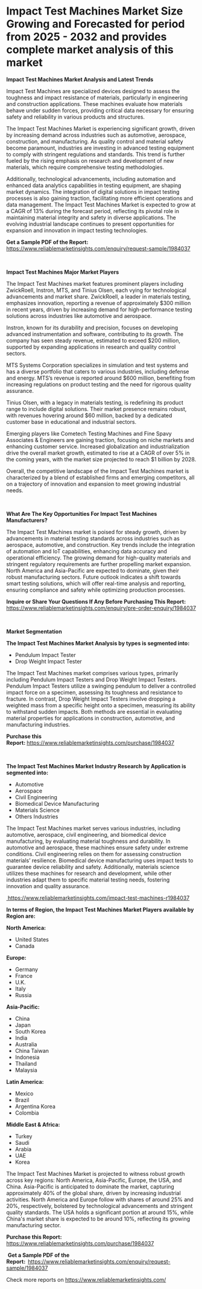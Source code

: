 <p><h1>Impact Test Machines Market Size Growing and Forecasted for period from 2025 - 2032 and provides complete market analysis of this market</h1></p><p><strong>Impact Test Machines Market Analysis and Latest Trends</strong></p>
<p><p>Impact Test Machines are specialized devices designed to assess the toughness and impact resistance of materials, particularly in engineering and construction applications. These machines evaluate how materials behave under sudden forces, providing critical data necessary for ensuring safety and reliability in various products and structures. </p><p>The Impact Test Machines Market is experiencing significant growth, driven by increasing demand across industries such as automotive, aerospace, construction, and manufacturing. As quality control and material safety become paramount, industries are investing in advanced testing equipment to comply with stringent regulations and standards. This trend is further fueled by the rising emphasis on research and development of new materials, which require comprehensive testing methodologies.</p><p>Additionally, technological advancements, including automation and enhanced data analytics capabilities in testing equipment, are shaping market dynamics. The integration of digital solutions in impact testing processes is also gaining traction, facilitating more efficient operations and data management. The Impact Test Machines Market is expected to grow at a CAGR of 13% during the forecast period, reflecting its pivotal role in maintaining material integrity and safety in diverse applications. The evolving industrial landscape continues to present opportunities for expansion and innovation in impact testing technologies.</p></p>
<p><strong>Get a Sample PDF of the Report:&nbsp;</strong> <a href="https://www.reliablemarketinsights.com/enquiry/request-sample/1984037?utm_campaign=2281&utm_medium=2&utm_source=Github&utm_content=ia&utm_term=17022025&utm_id=impact-test-machines">https://www.reliablemarketinsights.com/enquiry/request-sample/1984037</a></p>
<p>&nbsp;</p>
<p><strong>Impact Test Machines Major Market Players</strong></p>
<p><p>The Impact Test Machines market features prominent players including ZwickRoell, Instron, MTS, and Tinius Olsen, each vying for technological advancements and market share. ZwickRoell, a leader in materials testing, emphasizes innovation, reporting a revenue of approximately $300 million in recent years, driven by increasing demand for high-performance testing solutions across industries like automotive and aerospace.</p><p>Instron, known for its durability and precision, focuses on developing advanced instrumentation and software, contributing to its growth. The company has seen steady revenue, estimated to exceed $200 million, supported by expanding applications in research and quality control sectors. </p><p>MTS Systems Corporation specializes in simulation and test systems and has a diverse portfolio that caters to various industries, including defense and energy. MTS’s revenue is reported around $600 million, benefiting from increasing regulations on product testing and the need for rigorous quality assurance.</p><p>Tinius Olsen, with a legacy in materials testing, is redefining its product range to include digital solutions. Their market presence remains robust, with revenues hovering around $60 million, backed by a dedicated customer base in educational and industrial sectors. </p><p>Emerging players like Cometech Testing Machines and Fine Spavy Associates & Engineers are gaining traction, focusing on niche markets and enhancing customer service. Increased globalization and industrialization drive the overall market growth, estimated to rise at a CAGR of over 5% in the coming years, with the market size projected to reach $1 billion by 2028.</p><p>Overall, the competitive landscape of the Impact Test Machines market is characterized by a blend of established firms and emerging competitors, all on a trajectory of innovation and expansion to meet growing industrial needs.</p></p>
<p>&nbsp;</p>
<p><strong>What Are The Key Opportunities For Impact Test Machines Manufacturers?</strong></p>
<p><p>The Impact Test Machines market is poised for steady growth, driven by advancements in material testing standards across industries such as aerospace, automotive, and construction. Key trends include the integration of automation and IoT capabilities, enhancing data accuracy and operational efficiency. The growing demand for high-quality materials and stringent regulatory requirements are further propelling market expansion. North America and Asia-Pacific are expected to dominate, given their robust manufacturing sectors. Future outlook indicates a shift towards smart testing solutions, which will offer real-time analysis and reporting, ensuring compliance and safety while optimizing production processes.</p></p>
<p><strong>Inquire or Share Your Questions If Any Before Purchasing This Report:</strong> <a href="https://www.reliablemarketinsights.com/enquiry/pre-order-enquiry/1984037?utm_campaign=2281&utm_medium=2&utm_source=Github&utm_content=ia&utm_term=17022025&utm_id=impact-test-machines">https://www.reliablemarketinsights.com/enquiry/pre-order-enquiry/1984037</a></p>
<p>&nbsp;</p>
<p><strong>Market Segmentation</strong></p>
<p><strong>The Impact Test Machines Market Analysis by types is segmented into:</strong></p>
<p><ul><li>Pendulum Impact Tester</li><li>Drop Weight Impact Tester</li></ul></p>
<p><p>The Impact Test Machines market comprises various types, primarily including Pendulum Impact Testers and Drop Weight Impact Testers. Pendulum Impact Testers utilize a swinging pendulum to deliver a controlled impact force on a specimen, assessing its toughness and resistance to fracture. In contrast, Drop Weight Impact Testers involve dropping a weighted mass from a specific height onto a specimen, measuring its ability to withstand sudden impacts. Both methods are essential in evaluating material properties for applications in construction, automotive, and manufacturing industries.</p></p>
<p><strong>Purchase this Report:&nbsp;</strong><a href="https://www.reliablemarketinsights.com/purchase/1984037?utm_campaign=2281&utm_medium=2&utm_source=Github&utm_content=ia&utm_term=17022025&utm_id=impact-test-machines">https://www.reliablemarketinsights.com/purchase/1984037</a></p>
<p>&nbsp;</p>
<p><strong>The Impact Test Machines Market Industry Research by Application is segmented into:</strong></p>
<p><ul><li>Automotive</li><li>Aerospace</li><li>Civil Engineering</li><li>Biomedical Device Manufacturing</li><li>Materials Science</li><li>Others Industries</li></ul></p>
<p><p>The Impact Test Machines market serves various industries, including automotive, aerospace, civil engineering, and biomedical device manufacturing, by evaluating material toughness and durability. In automotive and aerospace, these machines ensure safety under extreme conditions. Civil engineering relies on them for assessing construction materials’ resilience. Biomedical device manufacturing uses impact tests to guarantee device reliability and safety. Additionally, materials science utilizes these machines for research and development, while other industries adapt them to specific material testing needs, fostering innovation and quality assurance.</p></p>
<p><a href="https://www.reliablemarketinsights.com/impact-test-machines-r1984037?utm_campaign=2281&utm_medium=2&utm_source=Github&utm_content=ia&utm_term=17022025&utm_id=impact-test-machines">&nbsp;https://www.reliablemarketinsights.com/impact-test-machines-r1984037</a></p>
<p><strong>In terms of Region, the Impact Test Machines Market Players available by Region are:</strong></p>
<p>
    <p> <strong> North America: </strong>
        <ul>
            <li>United States</li>
            <li>Canada</li>
        </ul>
        </p> 
    <p> <strong> Europe: </strong>
        <ul>
            <li>Germany</li>
            <li>France</li>
            <li>U.K.</li>
            <li>Italy</li>
            <li>Russia</li>
        </ul>
        </p> 
    <p> <strong> Asia-Pacific: </strong>
        <ul>
            <li>China</li>
            <li>Japan</li>
            <li>South Korea</li>
            <li>India</li>
            <li>Australia</li>
            <li>China Taiwan</li>
            <li>Indonesia</li>
            <li>Thailand</li>
            <li>Malaysia</li>
        </ul>
        </p> 
    <p> <strong> Latin America: </strong>
        <ul>
            <li>Mexico</li>
            <li>Brazil</li>
            <li>Argentina Korea</li>
            <li>Colombia</li>
        </ul>
        </p> 
    <p> <strong> Middle East & Africa: </strong>
        <ul>
            <li>Turkey</li>
            <li>Saudi</li>
            <li>Arabia</li>
            <li>UAE</li>
            <li>Korea</li>
        </ul>
    </p>
    </p>
<p><p>The Impact Test Machines Market is projected to witness robust growth across key regions: North America, Asia-Pacific, Europe, the USA, and China. Asia-Pacific is anticipated to dominate the market, capturing approximately 40% of the global share, driven by increasing industrial activities. North America and Europe follow with shares of around 25% and 20%, respectively, bolstered by technological advancements and stringent quality standards. The USA holds a significant portion at around 15%, while China's market share is expected to be around 10%, reflecting its growing manufacturing sector.</p></p>
<p><strong>Purchase this Report: </strong><a href="https://www.reliablemarketinsights.com/purchase/1984037?utm_campaign=2281&utm_medium=2&utm_source=Github&utm_content=ia&utm_term=17022025&utm_id=impact-test-machines">https://www.reliablemarketinsights.com/purchase/1984037</a></p>
<p>&nbsp;<strong>Get a Sample PDF of the Report:&nbsp;&nbsp;</strong><a href="https://www.reliablemarketinsights.com/enquiry/request-sample/1984037?utm_campaign=2281&utm_medium=2&utm_source=Github&utm_content=ia&utm_term=17022025&utm_id=impact-test-machines">https://www.reliablemarketinsights.com/enquiry/request-sample/1984037</a></p>
<p><strong></strong></p>
<p>Check more reports on <a href="https://www.reliablemarketinsights.com/?utm_campaign=2281&utm_medium=2&utm_source=Github&utm_content=ia&utm_term=17022025&utm_id=impact-test-machines">https://www.reliablemarketinsights.com/</a></p>